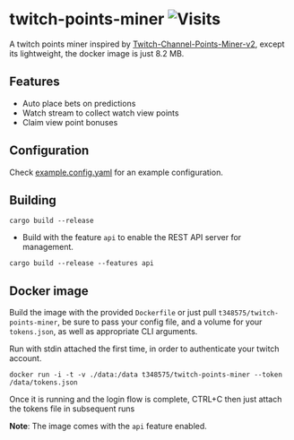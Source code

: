 # twitch-points-miner ![Visits](https://nkvnu62257.execute-api.ap-south-1.amazonaws.com/production?repo=twitch-points-miner)

A twitch points miner inspired by [Twitch-Channel-Points-Miner-v2](https://github.com/rdavydov/Twitch-Channel-Points-Miner-v2), except its lightweight, the docker image is just 8.2 MB.

## Features
* Auto place bets on predictions
* Watch stream to collect watch view points
* Claim view point bonuses

## Configuration
Check [example.config.yaml](example.config.yaml) for an example configuration.

## Building
```
cargo build --release
```

* Build with the feature `api` to enable the REST API server for management.
```
cargo build --release --features api
```

## Docker image
Build the image with the provided `Dockerfile` or just pull `t348575/twitch-points-miner`, be sure to pass your config file, and a volume for your `tokens.json`, as well as appropriate CLI arguments.

Run with stdin attached the first time, in order to authenticate your twitch account.
```
docker run -i -t -v ./data:/data t348575/twitch-points-miner --token /data/tokens.json
```
Once it is running and the login flow is complete, CTRL+C then just attach the tokens file in subsequent runs

**Note**: The image comes with the `api` feature enabled.
